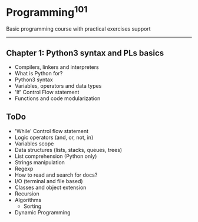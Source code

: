 # Programming<sup>101</sup>

Basic programming course with practical exercises support

---

## Chapter 1: Python3 syntax and PLs basics
 - Compilers, linkers and interpreters
 - What is Python for?
 - Python3 syntax
 - Variables, operators and data types
 - 'If' Control Flow statement
 - Functions and code modularization

## ToDo
- 'While' Control flow statement
- Logic operators (and, or, not, in)
- Variables scope
- Data structures (lists, stacks, queues, trees)
- List comprehension (Python only)
- Strings manipulation
- Regexp
- How to read and search for docs?
- I/O (terminal and file based)
- Classes and object extension
- Recursion
- Algorithms
    * Sorting 
- Dynamic Programming
